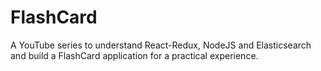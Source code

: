 # FlashCard
A YouTube series to understand React-Redux, NodeJS and Elasticsearch and build a FlashCard application for a practical experience.
